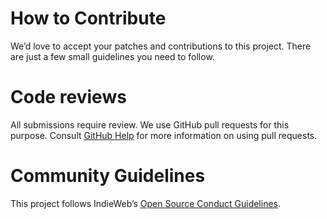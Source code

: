# How to Contribute

We’d love to accept your patches and contributions to this project. There are just a few small guidelines you need to follow.

# Code reviews

All submissions require review. We use GitHub pull requests for this purpose. Consult [GitHub Help](https://help.github.com/) for more information on using pull requests.

# Community Guidelines

This project follows IndieWeb’s [Open Source Conduct Guidelines](https://indieweb.org/code-of-conduct).
